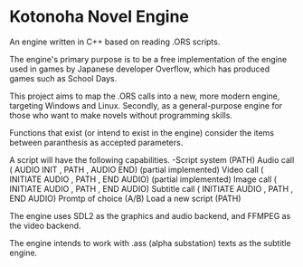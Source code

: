 # Kotonoha Novel Engine

An engine written in C++ based on reading .ORS scripts.

The engine's primary purpose is to be a free implementation of the engine used in games by Japanese developer Overflow, which has produced games such as School Days.

This project aims to map the .ORS calls into a new, more modern engine, targeting Windows and Linux. Secondly, as a general-purpose engine for those who want to make novels without programming skills. 

Functions that exist (or intend to exist in the engine) consider the items between paranthesis as accepted parameters.

A script will have the following capabilities.
-Script system (PATH)
 Audio call ( AUDIO INIT , PATH , AUDIO END) (partial implemented)
 Video call ( INITIATE AUDIO , PATH , END AUDIO) (partial implemented)
 Image call ( INITIATE AUDIO , PATH , END AUDIO)
 Subtitle call ( INITIATE AUDIO , PATH , END AUDIO)
 Promtp of choice (A/B)
 Load a new script (PATH)


The engine uses SDL2 as the graphics and audio backend, and FFMPEG as the video backend. 

The engine intends to work with .ass (alpha substation) texts as the subtitle engine. 

